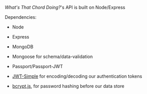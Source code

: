 _What's That Chord Doing?_'s API is built on Node/Express

Dependencies:

* Node

* Express

* MongoDB

* Mongoose for schema/data-validation

* Passport/Passport-JWT

* [JWT-Simple](https://github.com/hokaccha/node-jwt-simple) for encoding/decoding our authentication tokens

* [bcrypt.js](https://github.com/dcodeIO/bcrypt.js), for password hashing before our data store
